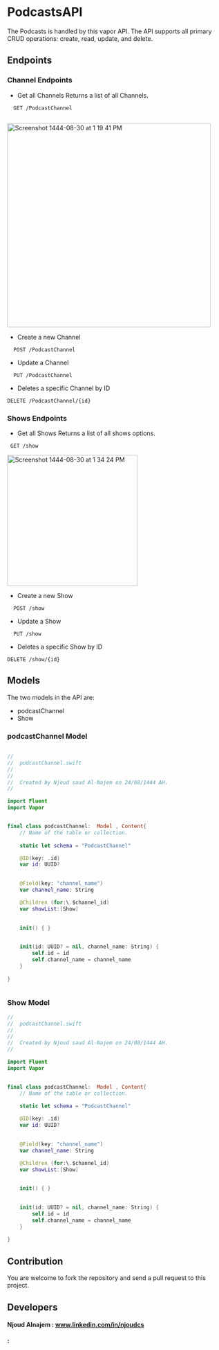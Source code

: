 # PodcastsAPI
The Podcasts is handled by this vapor API. The API supports all primary CRUD operations: create, read, update, and delete.

## Endpoints
### Channel Endpoints
* Get all Channels
Returns a list of all Channels.

```
  GET /PodcastChannel
  
```

  <img width="471" alt="Screenshot 1444-08-30 at 1 19 41 PM" src="https://user-images.githubusercontent.com/85634409/226876856-ec39b012-370c-4464-abe0-c87dc62a2b4a.png">
  
* Create a new Channel

```
  POST /PodcastChannel
```
* Update a Channel

```
  PUT /PodcastChannel
```
* Deletes a specific Channel by ID

```
DELETE /PodcastChannel/{id}
```

### Shows Endpoints
* Get all Shows
Returns a list of all shows options.

```
 GET /show

```
 
 
<img width="302" alt="Screenshot 1444-08-30 at 1 34 24 PM" src="https://user-images.githubusercontent.com/85634409/226876976-f9292c12-585a-4131-b848-5e6b9d3fb14c.png">

* Create a new Show

```
  POST /show
```
* Update a Show

```
  PUT /show
```
* Deletes a specific Show by ID

```
DELETE /show/{id}
```
## Models
The two models in the API are:
* podcastChannel
* Show

### podcastChannel Model
```swift

//
//  podcastChannel.swift
//  
//
//  Created by Njoud saud Al-Najem on 24/08/1444 AH.
//

import Fluent
import Vapor


final class podcastChannel:  Model , Content{
    // Name of the table or collection.
    
    static let schema = "PodcastChannel"

    @ID(key: .id)
    var id: UUID?

    
    @Field(key: "channel_name")
    var channel_name: String

    @Children (for:\.$channel_id)
    var showList:[Show]
   

    init() { }

   
    init(id: UUID? = nil, channel_name: String) {
        self.id = id
        self.channel_name = channel_name
    }
    
}



```
### Show Model

```swift
//
//  podcastChannel.swift
//  
//
//  Created by Njoud saud Al-Najem on 24/08/1444 AH.
//

import Fluent
import Vapor


final class podcastChannel:  Model , Content{
    // Name of the table or collection.
    
    static let schema = "PodcastChannel"

    @ID(key: .id)
    var id: UUID?

    
    @Field(key: "channel_name")
    var channel_name: String

    @Children (for:\.$channel_id)
    var showList:[Show]
   

    init() { }

   
    init(id: UUID? = nil, channel_name: String) {
        self.id = id
        self.channel_name = channel_name
    }
    
}


```


## Contribution

You are welcome to fork the repository and send a pull request to this project.


## Developers

#### Njoud Alnajem : www.linkedin.com/in/njoudcs
####  :

